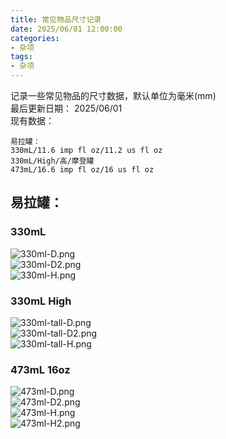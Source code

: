 ```yaml
---
title: 常见物品尺寸记录
date: 2025/06/01 12:00:00
categories:
- 杂项
tags:
- 杂项
---
```


记录一些常见物品的尺寸数据，默认单位为毫米(mm)  
最后更新日期： 2025/06/01  
现有数据：  
```
易拉罐：  
330mL/11.6 imp fl oz/11.2 us fl oz  
330mL/High/高/摩登罐  
473mL/16.6 imp fl oz/16 us fl oz  
```

<!--more-->

## 易拉罐：  
### 330mL
![330ml-D.png](/pictures/Common-Item-Sizes/Cans/330ml-D.png)  
![330ml-D2.png](/pictures/Common-Item-Sizes/Cans/330ml-D2.png)  
![330ml-H.png](/pictures/Common-Item-Sizes/Cans/330ml-H.png)  

### 330mL High
![330ml-tall-D.png](/pictures/Common-Item-Sizes/Cans/330ml-tall-D.png)  
![330ml-tall-D2.png](/pictures/Common-Item-Sizes/Cans/330ml-tall-D2.png)  
![330ml-tall-H.png](/pictures/Common-Item-Sizes/Cans/330ml-tall-H.png)  

### 473mL 16oz
![473ml-D.png](/pictures/Common-Item-Sizes/Cans/473ml-D.png)  
![473ml-D2.png](/pictures/Common-Item-Sizes/Cans/473ml-D2.png)  
![473ml-H.png](/pictures/Common-Item-Sizes/Cans/473ml-H.png)  
![473ml-H2.png](/pictures/Common-Item-Sizes/Cans/473ml-H2.png)  
